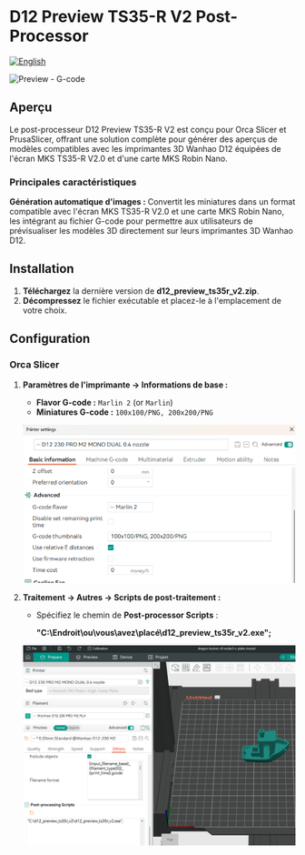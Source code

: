 # D12 Preview TS35-R V2 Post-Processor
[![English](https://img.shields.io/badge/language-english-blue)](./README.md)

<img src="img/orca_slicer_0.jpg" alt="Preview - G-code" width="200">

## Aperçu

Le post-processeur D12 Preview TS35-R V2 est conçu pour Orca Slicer et PrusaSlicer, offrant une solution complète pour générer des aperçus de modèles compatibles avec les imprimantes 3D Wanhao D12 équipées de l'écran MKS TS35-R V2.0 et d'une carte MKS Robin Nano.

### Principales caractéristiques

**Génération automatique d'images :** Convertit les miniatures dans un format compatible avec l'écran MKS TS35-R V2.0 et une carte MKS Robin Nano, les intégrant au fichier G-code pour permettre aux utilisateurs de prévisualiser les modèles 3D directement sur leurs imprimantes 3D Wanhao D12.

## Installation

1. **Téléchargez** la dernière version de **d12_preview_ts35r_v2.zip**.
2. **Décompressez** le fichier exécutable et placez-le à l'emplacement de votre choix.

## Configuration

### Orca Slicer

1. **Paramètres de l'imprimante -> Informations de base :**
   - **Flavor G-code :** `Marlin 2` (or  `Marlin`)
   - **Miniatures G-code :** `100x100/PNG, 200x200/PNG`

    ![Orca Slicer - ](img/orca_slicer_1.png)

2. **Traitement -> Autres -> Scripts de post-traitement :**
   - Spécifiez le chemin de **Post-processor Scripts** :
 
     **"C:\Endroit\ou\vous\avez\placé\d12_preview_ts35r_v2.exe";**

    ![Orca Slicer - exécutable de post-traitement](img/orca_slicer_2.png)

